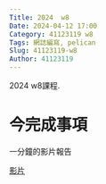 ```yaml
---
Title: 2024  w8
Date: 2024-04-12 17:00
Category: 41123119 w8
Tags: 網誌編寫, pelican
Slug: 41123119-w8
Author: 41123119
---
```


2024 w8課程.

<!-- PELICAN_END_SUMMARY -->

# 今完成事項
一分鐘的影片報告

<a href="
https://nfuedu-my.sharepoint.com/:v:/g/personal/41123119_nfu_edu_tw/EeBNVN_SQYhJltBwssH5feoB2PkspUdkD2-Ore2BqB424Q?e=2pBARL">影片</a>
